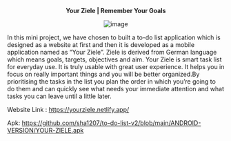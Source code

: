 <span style="display:block;text-align:center">**Your Ziele | Remember Your Goals**</span>

<span style="display:block;text-align:center">![image](https://user-images.githubusercontent.com/83126866/123592962-93275380-d80b-11eb-8b5e-5149a773fc64.png)</span>


In this mini project, we have chosen to built a to-do list application which is designed as a website at first and then it is developed as a mobile application named as “Your Ziele”. Ziele is derived from German language which means goals, targets, objectives and aim. Your Ziele is smart task list for everyday use. It is truly usable with great user experience. It helps you in focus on really important things and you will be better organized.By prioritising the tasks in the list you plan the order in which you’re going to do them and can quickly see what needs your immediate attention and what tasks you can leave until a little later.

Website Link : https://yourziele.netlify.app/

Apk: https://github.com/sha1207/to-do-list-v2/blob/main/ANDROID-VERSION/YOUR-ZIELE.apk

